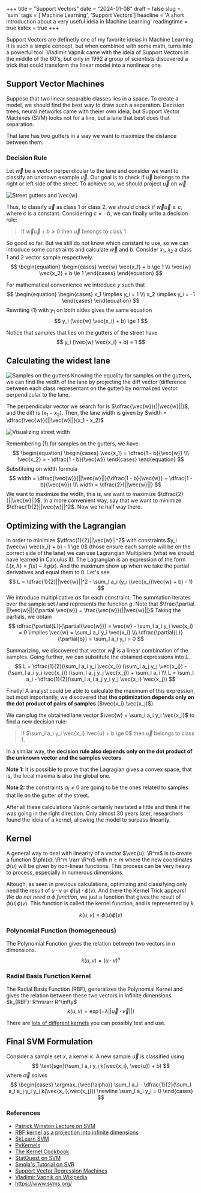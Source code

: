+++
title = "Support Vectors"
date = "2024-01-08"
draft = false
slug = 'svm'
tags = ['Machine Learning', 'Support Vectors']
headline = 'A short introduction about a very useful ideia in Machine Learning'
readingtime = true
katex = true
+++

Support Vectors are definetly one of my favorite ideias in Machine Learning. It is such a simple concept, but when combined with some math, turns into a powerful tool. Vladimir Vapnik came with the ideia of Support Vectors in the middle of the 60's, but only in 1992 a group of scientists discovered a trick that could transform the linear model into a nonlinear one.

## Support Vector Machines
Suppose that two linear separable classes lies in a space. To create a model, we should find the best way to draw such a separation. Decision trees, neural networks came with theier own ideia, but Support Vector Machines (SVM) looks not for a line, but a lane that best does that separation.

That lane has two gutters in a way we want to maximize the distance between them.

### Decision Rule
Let $\vec{w}$ be a vector perpendicular to the lane and consider we want to classify an unknown example $\vec{u}$.
Our goal is to check if $\vec{u}$ belongs to the right or left side of the street. To achieve so, we should project $\vec{u}$ on $\vec{w}$

![Street gutters and $\vec{w}$](../img/svm.png)

Thus, to classify $\vec{u}$ as class 1 or class 2, we should check if $\vec{w} \vec{u} \ge c$, where $c$ is a constant. Considering $c=-b$, we can finally write a decision rule:

> If $\vec{w} \vec{u} + b \ge 0$ then $\vec{u}$ belongs to class 1.

So good so far. But we still do not know which constant to use, so we can introduce some constraints and calculate $\vec{w}$ and $b$.
Consider $x_1$, $x_2$ a class 1 and 2 vector sample respectively. 
$$
\begin{equation}
\begin{cases}
    \vec{w} \vec{x_1} + b \ge 1 \\\
    \vec{w} \vec{x_2} + b \le 1
\end{cases}
\end{equation}
$$

For mathematical convenience we introduce $y$ such that 
$$
\begin{equation}
\begin{cases}
    x_1 \implies y_i = 1 \\\
    x_2 \implies y_i = -1
\end{cases}
\end{equation}
$$
Rewriting (1) with $y_1$ on both sides gives the same equation
$$
    y_i (\vec{w} \vec{x_i} + b) \ge 1 
$$

Notice that samples that lies on the gutters of the street have
$$
    y_i (\vec{w} \vec{x_i} + b) = 1
$$

## Calculating the widest lane
![Samples on the gutters](../img/gutter_samples.png)
Knowing the equality for samples on the gutters, we can find the width of the lane by projecting the diff vector (difference between each class representant on the gutter) by normalized vector perpendicular to the lane.

The perpendicular vector we search for is $\dfrac{\vec{w}}{||\vec{w}||}$, and the diff is $(x_1 - x_2)$. Then, the lane width is given by $width = \dfrac{\vec{w}}{||\vec{w}||}(x_1 - x_2)$

![Visualizing street width](../img/street_width.png)

Remembering (1) for samples on the gutters, we have 
$$
\begin{equation}
\begin{cases}
    \vec{x_1} = \dfrac{1 - b}{\vec{w}} \\\
    \vec{x_2} = - \dfrac{1 - b}{\vec{w}}
\end{cases}
\end{equation}
$$
Substituing on width formula
$$
    width = \dfrac{\vec{w}}{||\vec{w}||}(\dfrac{1 - b}{\vec{w}} + \dfrac{1 - b}{\vec{w}}) \\\
    width = \dfrac{2}{||\vec{w}||}
$$
We want to maximize the width, this is, we want to maximize $\dfrac{2}{||\vec{w}||}$. In a more convenient way, say that we want to minimize $\dfrac{1}{2}||\vec{w}||^2$.
Now we're half way there.

## Optimizing with the Lagrangian
In order to minimize $\dfrac{1}{2}||\vec{w}||^2$ with constraints $y_i (\vec{w} \vec{x_i} + b) - 1 \ge 0$ (those ensure each sample will be on the correct side of the lane) we can use Lagrangian Multipliers (what we should have learned in Calculus II).
The Lagrangian is an expression of the form $L(x, \lambda) = f(x) - \lambda g(x)$. And the maximum show up when we take the partial derivatives and equal them to 0. Let's see
$$
    L = \dfrac{1}{2}||\vec{w}||^2 - \sum_l a_i (y_i (\vec{x_i}\vec{w} + b) - 1) 
$$
We introduce multiplicative $\alpha s$ for each constraint. The summation iterates over the sample set $l$ and represents the function $g$. Note that $\frac{\partial ||\vec{w}||}{\partial \vec{w}} = \frac{\vec{w}}{||\vec{w}||}$ Taking the partials, we obtain
$$
\dfrac{\partial{L}}{\partial{\vec{w}}} = \vec{w} - \sum_l a_i y_i \vec{x_i} = 0 \implies \vec{w} = \sum_l a_i y_i \vec{x_i} \\\
\dfrac{\partial{L}}{\partial{b}} = \sum_l a_i y_i = 0
$$

Summarizing, we discovered that vector $\vec{w}$ is a linear combination of the samples. Going further, we can substitute the obtained expressions into $L$.
$$
L = \dfrac{1}{2}(\sum_l a_i y_i \vec{x_i}) (\sum_l a_j y_j \vec{x_j}) - (\sum_l a_i y_i \vec{x_i}) (\sum_l a_j y_j \vec{x_j}) + \sum_l a_i \\\
L = \sum_l a_i - \dfrac{1}{2}(\sum_l a_i a_j y_i y_j \vec{x_i} \vec{x_j})
$$

Finally! A analyst could be able to calculate the maximum of this expression, but most importantly, we discovered that **the optimization depends only on the dot product of pairs of samples** ($\vec{x_i} \vec{x_j}$). 

We can plug the obtained lane vector $\vec{w} = \sum_l a_i y_i \vec{x_i}$ to find a new decision rule:

> If $\sum_l a_i y_i \vec{x_i} \vec{u} + b \ge 0$ then $\vec{u}$ belongs to class 1.

In a similar way, the **decision rule also depends only on the dot product of the unknown vector and the samples vectors**.

**Note 1:** It is possible to prove that the Lagragian gives a convex space, that is, the local maxima is also the global one.

**Note 2:** the constraints $\alpha_i \ne 0$ are going to be the ones related to samples that lie on the gutter of the street.

After all these calculations Vapnik certainly hesitated a little and think if he was going in the right direction. Only almost 30 years later, researchers found the ideia of a kernel, allowing the model to surpass linearity.

## Kernel
A general way to deal with linearity of a vector $\vec{u}: \R^m$ is to create a function $\phi(x): \R^m \rarr \R^n$ with $n \ge m$ where the new coordinates $\phi(u)$ will be given by non-linear functions. This process can be very heavy to process, especially in numerous dimensions.

Altough, as seen in previous calculations, optimizing and classifying only need the result of $u\cdot v$ or $\phi(u)\cdot \phi(v)$. And there the Kernel Trick appears! *We do not need a $\phi$ function*, we just a function that gives the result of $\phi(u)\phi(v)$. This function is called the kernel function, and is represented by $k$.

$$
k(u,v)=\phi(u)\phi(v)
$$

### Polynomial Function (homogeneous)
The Polynomial Function gives the relation between two vectors in $n$ dimensions.
$$
k(u, v) = (u \cdot v)^n
$$
### Radial Basis Function Kernel
The Radial Basis Function (RBF), generalizes the Polynomial Kernel and gives the relation between these two vectors in infinite dimensions $k_{RBF}: R^m\rarr R^\infty$
$$
k(u,v)=\exp{(-\lambda ||\vec{u} \cdot \vec{v}||)}
$$

There are [lots of different kernels](https://github.com/gmum/pykernels) you can possibly test and use.

## Final SVM Formulation
Consider a sample set $x$, a kernel $k$. A new sample $\vec{u}$ is classified using
$$
\text{sgn}(\sum_l a_i y_i k(\vec{x_i}, \vec{u}) + b)
$$
where $\vec{\alpha}$ solves
$$
\begin{cases}
\argmax_{\vec{\alpha}} 
\sum_l a_i - \dfrac{1}{2}(\sum_l a_i a_j y_i y_j k(\vec{x_i},\vec{x_j})) \newline
\sum_l a_i y_i = 0
\end{cases}
$$




### References
- [Patrick Winston Lecture on SVM](https://www.youtube.com/watch?v=_PwhiWxHK8o)
- [RBF kernel as a projection into infinite dimensions](https://pages.cs.wisc.edu/~matthewb/pages/notes/pdf/svms/RBFKernel.pdf)
- [SkLearn SVM](https://scikit-learn.org/stable/modules/svm.html)
- [PyKernels](https://github.com/gmum/pykernels)
- [The Kernel Cookbook](https://www.cs.toronto.edu/~duvenaud/cookbook/)
- [StatQuest on SVM](https://www.youtube.com/watch?v=efR1C6CvhmE&)
- [Smola's Tutorial on SVR](http://i2pc.es/coss/Docencia/SignalProcessingReviews/Smola2004.pdf)
- [Support Vector Regression Machines](https://proceedings.neurips.cc/paper_files/paper/1996/file/d38901788c533e8286cb6400b40b386d-Paper.pdf)
- [Vladimir Vapnik on Wikipedia](https://en.wikipedia.org/wiki/Vladimir_Vapnik)
- https://www.svms.org/